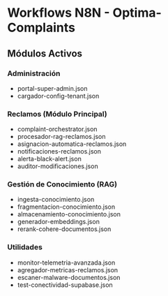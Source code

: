 # Workflows N8N - Optima-Complaints

## Módulos Activos

### Administración
- portal-super-admin.json
- cargador-config-tenant.json

### Reclamos (Módulo Principal)
- complaint-orchestrator.json
- procesador-rag-reclamos.json
- asignacion-automatica-reclamos.json
- notificaciones-reclamos.json
- alerta-black-alert.json
- auditor-modificaciones.json

### Gestión de Conocimiento (RAG)
- ingesta-conocimiento.json
- fragmentacion-conocimiento.json
- almacenamiento-conocimiento.json
- generador-embeddings.json
- rerank-cohere-documentos.json

### Utilidades
- monitor-telemetria-avanzada.json
- agregador-metricas-reclamos.json
- escaner-malware-documentos.json
- test-conectividad-supabase.json